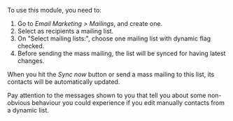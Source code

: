 To use this module, you need to:

1.  Go to *Email Marketing \> Mailings*, and create one.
2.  Select as recipients a mailing list.
3.  On "Select mailing lists:", choose one mailing list with dynamic
    flag checked.
4.  Before sending the mass mailing, the list will be synced for having
    latest changes.

When you hit the *Sync now* button or send a mass mailing to this list,
its contacts will be automatically updated.

Pay attention to the messages shown to you that tell you about some
non-obvious behaviour you could experience if you edit manually contacts
from a dynamic list.
